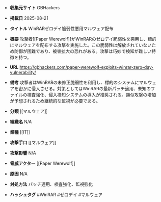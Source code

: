 - **収集元サイト**
GBHackers

- **掲載日**
2025-08-21

- **タイトル**
WinRARゼロデイ脆弱性悪用マルウェア配布

- **概要**
攻撃者[[Paper Werewolf]]がWinRARのゼロデイ脆弱性を悪用し、標的にマルウェアを配布する攻撃を実施した。この脆弱性は解放されていないため防御が困難であり、被害拡大の恐れがある。攻撃は巧妙で検知が難しい特徴を持つ。

- **URL**
https://gbhackers.com/paper-werewolf-exploits-winrar-zero-day-vulnerability/

- **備考**
攻撃者はWinRARの未修正脆弱性を利用し、標的のシステムにマルウェアを密かに侵入させる。対策としてはWinRARの最新パッチ適用、未知のファイルの検査強化、侵入検知システムの導入が推奨される。類似攻撃の増加が予想されるため継続的な監視が必要である。

- **分類**
[[マルウェア]]

- **組織名**
N/A

- **業種**
[[IT]]

- **攻撃手口**
[[マルウェア]]

- **攻撃影響**
N/A

- **脅威アクター**
[[Paper Werewolf]]

- **原因**
N/A

- **対処方法**
パッチ適用、検査強化、監視強化

- **ハッシュタグ**
#WinRAR #ゼロデイ #マルウェア
